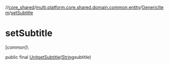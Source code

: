 //[core_shared](../../../index.md)/[multi.platform.core.shared.domain.common.entity](../index.md)/[GenericItem](index.md)/[setSubtitle](set-subtitle.md)

# setSubtitle

[common]\

public final [Unit](https://kotlinlang.org/api/latest/jvm/stdlib/kotlin/-unit/index.html)[setSubtitle](set-subtitle.md)([String](https://docs.oracle.com/javase/8/docs/api/java/lang/String.html)subtitle)
